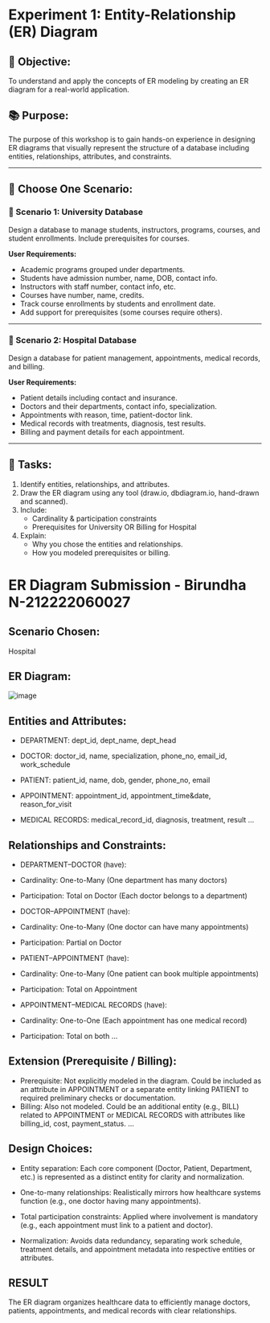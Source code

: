 # Experiment 1: Entity-Relationship (ER) Diagram

## 🎯 Objective:
To understand and apply the concepts of ER modeling by creating an ER diagram for a real-world application.

## 📚 Purpose:
The purpose of this workshop is to gain hands-on experience in designing ER diagrams that visually represent the structure of a database including entities, relationships, attributes, and constraints.

---

## 🧪 Choose One Scenario:

### 🔹 Scenario 1: University Database
Design a database to manage students, instructors, programs, courses, and student enrollments. Include prerequisites for courses.

**User Requirements:**
- Academic programs grouped under departments.
- Students have admission number, name, DOB, contact info.
- Instructors with staff number, contact info, etc.
- Courses have number, name, credits.
- Track course enrollments by students and enrollment date.
- Add support for prerequisites (some courses require others).

---

### 🔹 Scenario 2: Hospital Database
Design a database for patient management, appointments, medical records, and billing.

**User Requirements:**
- Patient details including contact and insurance.
- Doctors and their departments, contact info, specialization.
- Appointments with reason, time, patient-doctor link.
- Medical records with treatments, diagnosis, test results.
- Billing and payment details for each appointment.

---

## 📝 Tasks:
1. Identify entities, relationships, and attributes.
2. Draw the ER diagram using any tool (draw.io, dbdiagram.io, hand-drawn and scanned).
3. Include:
   - Cardinality & participation constraints
   - Prerequisites for University OR Billing for Hospital
4. Explain:
   - Why you chose the entities and relationships.
   - How you modeled prerequisites or billing.

# ER Diagram Submission - Birundha N-212222060027

## Scenario Chosen:
 Hospital 

## ER Diagram:
![image](https://github.com/user-attachments/assets/d9dffd63-c38a-4af5-aa1c-c76d650ac6a6)

## Entities and Attributes:

- DEPARTMENT: dept_id, dept_name, dept_head

- DOCTOR: doctor_id, name, specialization, phone_no, email_id, work_schedule

- PATIENT: patient_id, name, dob, gender, phone_no, email

- APPOINTMENT: appointment_id, appointment_time&date, reason_for_visit

- MEDICAL RECORDS: medical_record_id, diagnosis, treatment, result
...

## Relationships and Constraints:
- DEPARTMENT–DOCTOR (have):

- Cardinality: One-to-Many (One department has many doctors)

- Participation: Total on Doctor (Each doctor belongs to a department)

- DOCTOR–APPOINTMENT (have):

- Cardinality: One-to-Many (One doctor can have many appointments)

- Participation: Partial on Doctor

- PATIENT–APPOINTMENT (have):

- Cardinality: One-to-Many (One patient can book multiple appointments)

- Participation: Total on Appointment

- APPOINTMENT–MEDICAL RECORDS (have):

- Cardinality: One-to-One (Each appointment has one medical record)

- Participation: Total on both
...

## Extension (Prerequisite / Billing):

- Prerequisite: Not explicitly modeled in the diagram. Could be included as an attribute in APPOINTMENT or a separate entity linking PATIENT to required preliminary checks or documentation.
- Billing: Also not modeled. Could be an additional entity (e.g., BILL) related to APPOINTMENT or MEDICAL RECORDS with attributes like billing_id, cost, payment_status.
...

## Design Choices:
- Entity separation: Each core component (Doctor, Patient, Department, etc.) is represented as a distinct entity for clarity and normalization.

- One-to-many relationships: Realistically mirrors how healthcare systems function (e.g., one doctor having many appointments).

- Total participation constraints: Applied where involvement is mandatory (e.g., each appointment must link to a patient and doctor).

- Normalization: Avoids data redundancy, separating work schedule, treatment details, and appointment metadata into respective entities or attributes.

## RESULT
The ER diagram organizes healthcare data to efficiently manage doctors, patients, appointments, and medical records with clear relationships.

